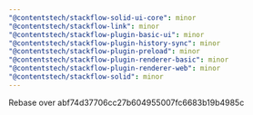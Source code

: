 ```yaml
---
"@contentstech/stackflow-solid-ui-core": minor
"@contentstech/stackflow-link": minor
"@contentstech/stackflow-plugin-basic-ui": minor
"@contentstech/stackflow-plugin-history-sync": minor
"@contentstech/stackflow-plugin-preload": minor
"@contentstech/stackflow-plugin-renderer-basic": minor
"@contentstech/stackflow-plugin-renderer-web": minor
"@contentstech/stackflow-solid": minor
---
```


Rebase over abf74d37706cc27b604955007fc6683b19b4985c
